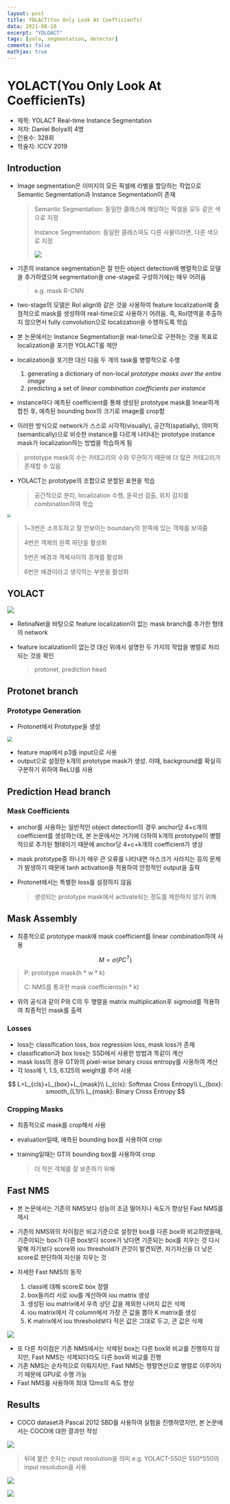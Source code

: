 ```yaml
---
layout: post
title: YOLACT(You Only Look At CoefficienTs)
data: 2021-08-10
excerpt: "YOLOACT"
tags: [yolo, segmentation, detector]
coments: false
mathjax: true
---
```


# YOLACT(You Only Look At CoefficienTs)

- 제목: YOLACT Real-time Instance Segmentation
- 저자: Daniel Bolya외 4명
- 인용수: 328회
- 학술지:  ICCV 2019



## Introduction

- Image segmentation은 이미지의 모든 픽셀에 라벨을 할당하는 작업으로 Semantic Segmentation과 Instance Segmentation이 존재

  > Semantic Segmentation: 동일한 클래스에 해당하는 픽셀을 모두 같은 색으로 지정
  >
  > Instance Segmentation: 동일한 클래스여도 다른 사물이라면, 다른 색으로 지정
  >
  > ![](https://github.com/jh79783/jh79783.github.io/blob/main/assets/img/yolact/diff_segmentation.png?raw=true)

- 기존의 instance segmentation은 잘 만든 object detection에 병렬적으로 모델을 추가하였으며 segmentation을 one-stage로 구성하기에는 매우 어려움

  > e.g. mask R-CNN

- two-stage의 모델은 RoI align와 같은 것을 사용하여 feature localization에 중점적으로 mask를 생성하여 real-time으로 사용하기 어려움. 즉, RoI영역을 추출하지 않으면서 fully convolution으로 localization을 수행하도록 학습
- 본 논문에서는 Instance Segmentation을 real-time으로 구현하는 것을 목표로 localization을 포기한 YOLACT를 제안
- localization을 포기한 대신 다음 두 개의 task를 병렬적으로 수행
  1. generating a dictionary of non-local *prototype masks over the entire image*
  2. predicting a set of *linear combination coefficients per instance*

- instance마다 예측된 coefficient를 통해 생성된 prototype mask를 linear하게 합친 후, 예측된 bounding box의 크기로 image를 crop함
- 이러한 방식으로 network가 스스로 시각적(visually), 공간적(spatially), 의미적(semantically)으로 비슷한 instance를 다르게 나타내는 prototype instance mask가 localization하는 방법을 학습하게 됨

> prototype mask의 수는 카테고리의 수와 무관하기 때문에 더 많은 카테고리가 존재할 수 있음

- YOLACT는 prototype의 조합으로 분할된 표현을 학습

  > 공간적으로 분리, localization 수행, 윤곽선 검출, 위치 감지를 combination하여 학습

<img src="https://github.com/jh79783/jh79783.github.io/blob/main/assets/img/yolact/fig5.png?raw=true" style="zoom:50%;" />

> 1~3번은 소프트하고 잘 안보이는 boundary의 한쪽에 있는 객체를 보여줌
>
> 4번은 객체의 왼쪽 하단을 활성화
>
> 5번은 배경과 객체사이의 경계를 활성화
>
> 6번은 배경이라고 생각하는 부분을 활성화



## YOLACT

![](https://github.com/jh79783/jh79783.github.io/blob/main/assets/img/yolact/fig2.png?raw=true)

- RetinaNet을 바탕으로 feature localization이 없는 mask branch를 추가한 형태의 network

- feature localization이 없는것 대신 위에서 설명한 두 가지의 작업을 병렬로 처리되는 것을 확인

  > protonet, prediction head


## Protonet branch
### Prototype Generation

- Protonet에서 Prototype을 생성

<img src="https://github.com/jh79783/jh79783.github.io/blob/main/assets/img/yolact/fig3.png?raw=true" style="zoom:75%;" />

- feature map에서 p3를 input으로 사용
- output으로 설정한 k개의 prototype mask가 생성. 이때, background를 확실히 구분하기 위하여 ReLU를 사용

## Prediction Head branch

### Mask Coefficients

- anchor를 사용하는 일반적인 object detection의 경우 anchor당 4+c개의 coefficient를 생성하는데, 본 논문에서는 거기에 더하여 k개의 prototype이 병렬적으로 추가된 형태이기 때문에 anchor당 4+c+k개의 coefficient가 생성
- mask prototype중 하나가 매우 큰 오류를 나타내면 마스크가 사라지는 등의 문제가 발생하기 때문에 tanh activation을 적용하여 안정적인 output을 출력

- Protonet에서는 특별한 loss를 설정하지 않음

  > 생성되는 prototype mask에서 activate되는 정도를 제한하지 않기 위해

## Mask Assembly

- 최종적으로 prototype mask에 mask coefficient를 linear combination하여 사용

$$
M=\sigma(PC^T)
$$

> P: prototype mask(h \* w \* k)
>
> C: NMS를 통과한 mask coefficients(n \* k)

- 위의 공식과 같이 P와 C의 두 행렬을 matrix multiplication후 sigmoid를 적용하여 최종적인 mask를 출력

### Losses

- loss는 classification loss, box regression loss, mask loss가 존재
- classification과 box loss는 SSD에서 사용한 방법과 똑같이 계산
- mask loss의 경우 GT와의 pixel-wise binary cross entropy를 사용하여 계산
- 각 loss에 1, 1.5, 6.125의 weight를 주어 사용

$$
L=L_{cls}+L_{box}+L_{mask}\\
L_{cls}: Softmax Cross Entropy\\
L_{box}: smooth_{L1}\\
L_{mask}: Binary Cross Entropy
$$

### Cropping Masks

- 최종적으로 mask를 crop해서 사용

- evaluation일때, 예측된 bounding box를 사용하여 crop

- training일때는 GT의 bounding box를 사용하여 crop

  > 더 작은 객체를 잘 보존하기 위해

## Fast NMS

- 본 논문에서는 기존의 NMS보다 성능이 조금 떨어지나 속도가 향상된 Fast NMS를 제시

- 기존의 NMS와의 차이점은 비교기준으로 설정한 box를 다른 box와 비교하였을때, 기준이되는 box가 다른 box보다 score가 낮다면 기준되는 box를 지우는 것
  다시말해 자기보다 score와 iou threshold가 큰것이 발견되면, 자기자신을 더 낮은 score로 판단하여 자신을 지우는 것
- 자세한 Fast NMS의 동작
  1. class에 대해 score로 box 정렬
  2. box들끼리 서로 iou를 계산하여 iou matrix 생성
  3. 생성된 iou matrix에서 우측 상단 값을 제외한 나머지 값은 삭제
  4. iou matrix에서 각 column에서 가장 큰 값을 뽑아 K matrix를 생성
  5. K matrix에서 iou threshold보다 작은 값은 그대로 두고, 큰 값은 삭제

![](https://github.com/jh79783/jh79783.github.io/blob/main/assets/img/yolact/fast%20NMS.png?raw=true)

- 또 다른 차이점은 기존 NMS에서는 삭제된 box는 다른 box와 비교를 진행하지 않지만, Fast NMS는 삭제되더라도 다른 box와 비교를 진행
- 기존 NMS는 순차적으로 이뤄지지만, Fast NMS는 행렬연산으로 병렬로 이루어지기 때문에 GPU로 수행 가능
- Fast NMS를 사용하여 최대 12ms의 속도 향상

## Results

- COCO dataset과 Pascal 2012 SBD를 사용하여 실험을 진행하였지만, 본 논문에서는 COCO에 대한 결과만 작성

![](https://github.com/jh79783/jh79783.github.io/blob/main/assets/img/yolact/table1.png?raw=true)

> 뒤에 붙은 숫자는 input resolution을 의미
> e.g. YOLACT-550은 550*550의 input resolution을 사용

![](https://github.com/jh79783/jh79783.github.io/blob/main/assets/img/yolact/table2.png?raw=true)

![](https://github.com/jh79783/jh79783.github.io/blob/main/assets/img/yolact/fig7.png?raw=true)


